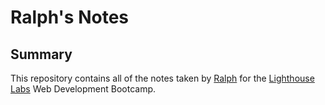 # Ralph's Notes

## Summary
This repository contains all of the notes taken by [Ralph](https://github.com/rjblee) for the [Lighthouse Labs](https://www.lighthouselabs.ca/) Web Development Bootcamp.
